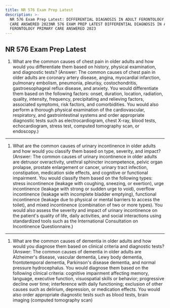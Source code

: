 ```yaml
---
title: NR 576 Exam Prep Latest
description: >-
  NR 576 Exam Prep Latest: DIFFERENTIAL DIAGNOSIS IN ADULT FERONTOLOGY PRIMARY
  CARE ANSWERED 2023NR 576 EXAM PREP LATEST DIFFERENTIAL DIAGNOSIS IN ADULT
  FERONTOLOGY PRIMARY CARE ANSWERED 2023
---
```


## NR 576 Exam Prep Latest

1. What are the common causes of chest pain in older adults and how would you differentiate them based on history, physical examination, and diagnostic tests?
   (Answer: The common causes of chest pain in older adults are coronary artery disease, angina, myocardial infarction, pulmonary embolism, pneumonia, pleurisy, costochondritis, gastroesophageal reflux disease, and anxiety. You would differentiate them based on the following factors: onset, duration, location, radiation, quality, intensity, frequency, precipitating and relieving factors, associated symptoms, risk factors, and comorbidities. You would also perform a thorough physical examination of the cardiovascular, respiratory, and gastrointestinal systems and order appropriate diagnostic tests such as electrocardiogram, chest X-ray, blood tests, echocardiogram, stress test, computed tomography scan, or endoscopy.)

***

1. What are the common causes of urinary incontinence in older adults and how would you classify them based on type, severity, and impact?
   (Answer: The common causes of urinary incontinence in older adults are detrusor overactivity, urethral sphincter incompetence, pelvic organ prolapse, prostate enlargement or cancer, urinary tract infection, constipation, medication side effects, and cognitive or functional impairment. You would classify them based on the following types: stress incontinence (leakage with coughing, sneezing, or exertion), urge incontinence (leakage with strong or sudden urge to void), overflow incontinence (leakage with incomplete bladder emptying), functional incontinence (leakage due to physical or mental barriers to access the toilet), and mixed incontinence (combination of two or more types). You would also assess the severity and impact of urinary incontinence on the patient's quality of life, daily activities, and social interactions using standardized tools such as the International Consultation on Incontinence Questionnaire.)

***

1. What are the common causes of dementia in older adults and how would you diagnose them based on clinical criteria and diagnostic tests?
   (Answer: The common causes of dementia in older adults are Alzheimer's disease, vascular dementia, Lewy body dementia, frontotemporal dementia, Parkinson's disease dementia, and normal pressure hydrocephalus. You would diagnose them based on the following clinical criteria: cognitive impairment affecting memory, language, executive function, visuospatial skills or behavior; progressive decline over time; interference with daily functioning; exclusion of other causes such as delirium, depression, or medication effects. You would also order appropriate diagnostic tests such as blood tests, brain imaging (computed tomography scan)
